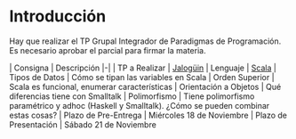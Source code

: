 # Introducción

Hay que realizar el TP Grupal Integrador de Paradigmas de Programación. Es necesario aprobar el parcial para firmar la materia.

| Consigna | Descripción
|-|
| TP a Realizar | [Jalogüin][1]
| Lenguaje | [Scala][2]
| Tipos de Datos | Cómo se tipan las variables en Scala
| Orden Superior | Scala es funcional, enumerar características
| Orientación a Objetos | Qué diferencias tiene con Smalltalk
| Polimorfismo | Tiene polimorfismo paramétrico y adhoc (Haskell y Smalltalk). ¿Cómo se pueden combinar estas cosas?
| Plazo de Pre-Entrega | Miércoles 18 de Noviembre
| Plazo de Presentación | Sábado 21 de Noviembre

[1]: http://pdep.com.ar/Parcial%20-%20Jalog%C3%BCin.pdf?attredirects=0&d=1
[2]: http://www.scala-lang.org/